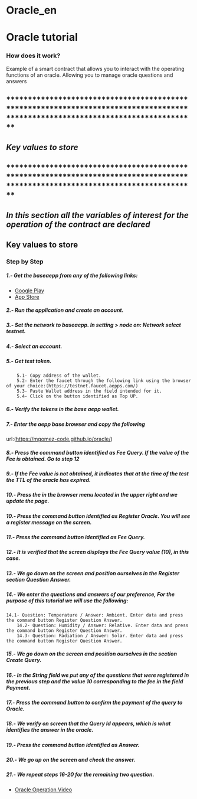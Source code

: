 # Oracle_en
# Oracle tutorial
### How does it work?

Example of a smart contract that allows you to interact with the operating functions of an oracle. Allowing you to manage oracle questions and answers
## ********************************************************************************************************************************
## *****Key values ​​to store*****
## ********************************************************************************************************************************
## *****In this section all the variables of interest for the operation of the contract are declared*****

##  Key values ​​to store 
### Step by Step
#####  1.- Get the baseaepp  from any of the following links:
  - [Google Play](https://play.google.com/store/apps/details?id=com.aeternity.base)
  - [App Store](https://apps.apple.com/ru/app/base-%C3%A6pp-wallet/id1458655724)
#####  2.- Run the application and create an account.
#####  3.- Set the network to baseaepp. In setting > node on: Network select testnet.
#####  4.- Select an account.
#####  5.- Get test token.
        5.1- Copy address of the wallet.
        5.2- Enter the faucet through the following link using the browser of your choice:(https://testnet.faucet.aepps.com/)
        5.3- Paste Wallet address in the field intended for it.
        5.4- Click on the button identified as Top UP.
#####  6.- Verify the tokens in the base aepp wallet.
#####  7.- Enter the aepp base browser and copy the following
url:(https://mgomez-code.github.io/oracle/)
#####  8.- Press the command button identified as Fee Query. If the value of the Fee is obtained. Go to step 12
#####  9.- If the Fee value is not obtained, it indicates that at the time of the test the TTL of the oracle has expired.
#####  10.- Press the in the browser menu located in the upper right and we update the page.
#####  10.- Press the command button identified as Register Oracle. You will see a register message on the screen.
#####  11.- Press the command button identified as Fee Query.
#####  12.- It is verified that the screen displays the Fee Query value (10), in this case.
#####  13.- We go down on the screen and position ourselves in the Register section Question Answer.
#####  14.- We enter the questions and answers of our preference, For the purpose of this tutorial we will use the following:
	14.1- Question: Temperature / Answer: Ambient. Enter data and press the command button Register Question Answer. 
        14.2- Question: Humidity / Answer: Relative. Enter data and press the command button Register Question Answer. 
        14.3- Question: Radiation / Answer: Solar. Enter data and press the command button Register Question Answer. 
#####  15.- We go down on the screen and position ourselves in the section Create Query.
#####  16.- In the String field we put any of the questions that were registered in the previous step and the value 10 corresponding to the fee in the field Payment.
#####  17.- Press the command button to confirm the payment of the query to Oracle.
#####  18.- We verify on screen that the Query Id appears, which is what identifies the answer in the oracle.
#####  19.- Press the command button identified as Answer.
#####  20.- We go up on the screen and check the answer.
#####  21.- We repeat steps 16-20 for the remaining two question.
- [Oracle Operation Video](https://youtu.be/zHkx3Fbvux8)
